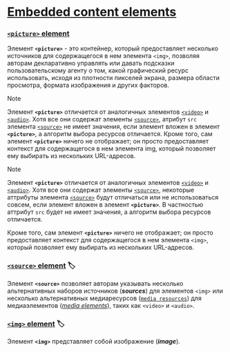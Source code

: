 # [Embedded content elements](https://html.spec.whatwg.org/multipage/embedded-content.html#embedded-content)

### [`<picture>` element](https://html.spec.whatwg.org/multipage/embedded-content.html#the-picture-element)

Элемент **`<picture>`** - это контейнер, который предоставляет несколько источников для содержащегося в нем элемента `<img>`, позволяя авторам декларативно управлять или давать подсказки пользовательскому агенту о том, какой графический ресурс использовать, исходя из плотности пикселей экрана, размера области просмотра, формата изображения и других факторов.

> [!NOTE]
> Элемент **`<picture>`**  отличается от аналогичных элементов [`<video>`](https://html.spec.whatwg.org/multipage/media.html#the-video-element) и [`<audio>`](https://html.spec.whatwg.org/multipage/media.html#the-audio-element). Хотя все они содержат элементы [`<source>`](https://html.spec.whatwg.org/multipage/embedded-content.html#the-source-element), атрибут `src` элемента [`<source>`](https://html.spec.whatwg.org/multipage/embedded-content.html#the-source-element) не имеет значения, если элемент вложен в элемент **`<picture>`**, а алгоритм выбора ресурсов отличается. Кроме того, сам элемент **`<picture>`** ничего не отображает; он просто предоставляет контекст для содержащегося в нем элемента img, который позволяет ему выбирать из нескольких URL-адресов.

> [!NOTE]
> Элемент **`<picture>`**  отличается от аналогичных элементов [`<video>`](https://html.spec.whatwg.org/multipage/media.html#the-video-element) и [`<audio>`](https://html.spec.whatwg.org/multipage/media.html#the-audio-element). Хотя все они содержат элементы [`<source>`](https://html.spec.whatwg.org/multipage/embedded-content.html#the-source-element), некоторые аттрибуты  элемента [`<source>`](https://html.spec.whatwg.org/multipage/embedded-content.html#the-source-element) будут отличаться или не использоваться совсем, если элемент вложен в элемент **`<picture>`**. В частностью аттрибут `src` будет не имеет значения, а алгоритм выбора ресурсов отличается.
>
> Кроме того, сам элемент **`<picture>`** ничего не отображает; он просто предоставляет контекст для содержащегося в нем элемента `<img>`, который позволяет ему выбирать из нескольких URL-адресов.

### [`<source>` element](https://html.spec.whatwg.org/multipage/embedded-content.html#the-source-element) 🏷️

Элемент **`<source>`** позволяет авторам указывать несколько альтернативных наборов источников (***sources***) для элементов `<img>` или несколько альтернативных медиаресурсов ([`media resources`](https://html.spec.whatwg.org/multipage/media.html#media-resource)) для медиаэлементов ([*media elements*](https://html.spec.whatwg.org/multipage/media.html#media-element)), таких как `<video>` и `<audio>`.

### [`<img>` element](https://html.spec.whatwg.org/multipage/embedded-content.html#the-img-element) 🏷️

Элемент **`<img>`** представляет собой изображение (***image***).

<!-- ## [Media elements](https://html.spec.whatwg.org/multipage/media.html#media-elements)

### [`video` element](https://html.spec.whatwg.org/multipage/media.html#the-video-element)

### [`audio` element](https://html.spec.whatwg.org/multipage/media.html#the-audio-element)

### [`track` element](https://html.spec.whatwg.org/multipage/media.html#the-track-element) -->

